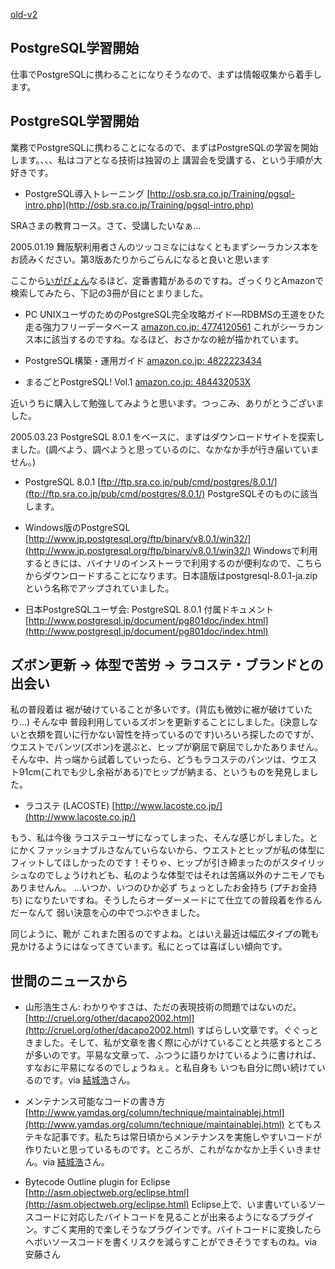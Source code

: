 [old-v2](ig050118-orig.html)

## PostgreSQL学習開始

仕事でPostgreSQLに携わることになりそうなので、まずは情報収集から着手します。


## PostgreSQL学習開始

業務でPostgreSQLに携わることになるので、まずはPostgreSQLの学習を開始します。、、、私はコアとなる技術は独習の上 講習会を受講する、という手順が大好きです。

* PostgreSQL導入トレーニング
  [http://osb.sra.co.jp/Training/pgsql-intro.php](http://osb.sra.co.jp/Training/pgsql-intro.php)

SRAさまの教育コース。さて、受講したいなぁ…

2005.01.19 舞阪駅利用者さんのツッコミなにはなくともまずシーラカンス本をお読みください。第3版あたりからごらんになると良いと思います

ここから[いがぴょん](https://www.igapyon.jp/igapyon/diary/memo/memoigapyon.html)なるほど、定番書籍があるのですね。ざっくりとAmazonで検索してみたら、下記の3冊が目にとまりました。

* PC UNIXユーザのためのPostgreSQL完全攻略ガイド―RDBMSの王道をひた走る強力フリーデータベース [amazon.co.jp: 4774120561](http://www.amazon.co.jp/exec/obidos/ASIN/4774120561/igapyondiary-22)
  これがシーラカンス本に該当するのですね。なるほど、おさかなの絵が描かれています。
  
* PostgreSQL構築・運用ガイド [amazon.co.jp: 4822223434](http://www.amazon.co.jp/exec/obidos/ASIN/4822223434/igapyondiary-22)
  
* まるごとPostgreSQL! Vol.1 [amazon.co.jp: 484432053X](http://www.amazon.co.jp/exec/obidos/ASIN/484432053X/igapyondiary-22)

近いうちに購入して勉強してみようと思います。つっこみ、ありがとうございました。

2005.03.23 PostgreSQL 8.0.1 をベースに、まずはダウンロードサイトを探索しました。(調べよう、調べようと思っているのに、なかなか手が行き届いていません。)

* PostgreSQL 8.0.1
  [ftp://ftp.sra.co.jp/pub/cmd/postgres/8.0.1/](ftp://ftp.sra.co.jp/pub/cmd/postgres/8.0.1/)
  PostgreSQLそのものに該当します。
  
* Windows版のPostgreSQL
  [http://www.jp.postgresql.org/ftp/binary/v8.0.1/win32/](http://www.jp.postgresql.org/ftp/binary/v8.0.1/win32/)
  Windowsで利用するときには、バイナリのインストーラで利用するのが便利なので、こちらからダウンロードすることになります。日本語版はpostgresql-8.0.1-ja.zip
  という名称でアップされていました。
  
* 日本PostgreSQLユーザ会: PostgreSQL 8.0.1 付属ドキュメント
  [http://www.postgresql.jp/document/pg801doc/index.html](http://www.postgresql.jp/document/pg801doc/index.html)

## ズボン更新 → 体型で苦労 → ラコステ・ブランドとの出会い

私の普段着は 裾が破けていることが多いです。(背広も微妙に裾が破けていたり…) そんな中 普段利用しているズボンを更新することにしました。(決意しないと衣類を買いに行かない習性を持っているのです)いろいろ探したのですが、ウエストでパンツ(ズボン)を選ぶと、ヒップが窮屈で窮屈でしかたありません。そんな中、片っ端から試着していったら、どうもラコステのパンツは、ウエスト91cm(これでも少し余裕がある)でヒップが納まる、というものを発見しました。

* ラコステ (LACOSTE)
  [http://www.lacoste.co.jp/](http://www.lacoste.co.jp/)

もう、私は今後 ラコステユーザになってしまった、そんな感じがしました。とにかくファッショナブルさなんていらないから、ウエストとヒップが私の体型にフィットしてほしかったのです！そりゃ、ヒップが引き締まったのがスタイリッシュなのでしょうけれども、私のような体型ではそれは苦痛以外のナニモノでもありませんん。 …いつか、いつのひか必ず ちょっとしたお金持ち (プチお金持ち) になりたいですね。そうしたらオーダーメードにて仕立ての普段着を作るんだーなんて 弱い決意を心の中でつぶやきました。

同じように、靴が これまた困るのですよね。とはいえ最近は幅広タイプの靴も見かけるようにはなってきています。私にとっては喜ばしい傾向です。

## 世間のニュースから

* 山形浩生さん: わかりやすさは、ただの表現技術の問題ではないのだ。
  [http://cruel.org/other/dacapo2002.html](http://cruel.org/other/dacapo2002.html)
  すばらしい文章です。ぐぐっときました。そして、私が文章を書く際に心がけていることと共感するところが多いのです。平易な文章って、ふつうに語りかけているように書ければ、すなおに平易になるのでしょうねぇ。と私自身も
  いつも自分に問い続けているのです。via [結城浩](http://www.hyuki.com/)さん。
  
* メンテナンス可能なコードの書き方
  [http://www.yamdas.org/column/technique/maintainablej.html](http://www.yamdas.org/column/technique/maintainablej.html)
  とてもステキな記事です。私たちは常日頃からメンテナンスを実施しやすいコードが作りたいと思っているものです。ところが、これがなかなか上手くいきません。via
  [結城浩](http://www.hyuki.com/)さん。
  
* Bytecode Outline plugin for Eclipse
  [http://asm.objectweb.org/eclipse.html](http://asm.objectweb.org/eclipse.html)
  Eclipse上で、いま書いているソースコードに対応したバイトコードを見ることが出来るようになるプラグイン。すごく実用的で楽しそうなプラグインです。バイトコードに変換したら
  ヘボいソースコードを書くリスクを減らすことができそうですものね。via 安藤さん